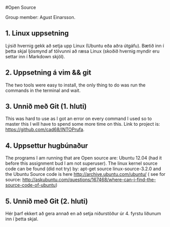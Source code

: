 #Open Source

Group member:
Agust Einarsson.

## 1. Linux uppsetning

Lýsið hvernig gekk að setja upp Linux (Ubuntu eða aðra útgáfu). Bætið inn í þetta skjal ljósmynd af tölvunni að ræsa Linux (skoðið hvernig myndir eru settar inn í Markdown skjöl).

## 2. Uppsetning á vim && git

The two tools were easy to install, the only thing to do was run the commands in the terminal and wait.

## 3. Unnið með Git (1. hluti)

This was hard to use as I got an error on every command I used so to master this I will have to spend some more time on this. Link to project is:
https://github.com/cad68/INTOPrufa.

## 4. Uppsettur hugbúnaður

The programs I am running that are Open source are:
Ubuntu 12.04 (had it before this assignment bud I am not superuser). The linux kernel source code can be found (did not try) by: apt-get source linux-source-3.2.0 and the Ubuntu Source code is here http://archive.ubuntu.com/ubuntu/ ( see for source: http://askubuntu.com/questions/167468/where-can-i-find-the-source-code-of-ubuntu)

## 5. Unnið með Git (2. hluti)

Hér þarf ekkert að gera annað en að setja niðurstöður úr 4. fyrstu liðunum inn í þetta skjal.
